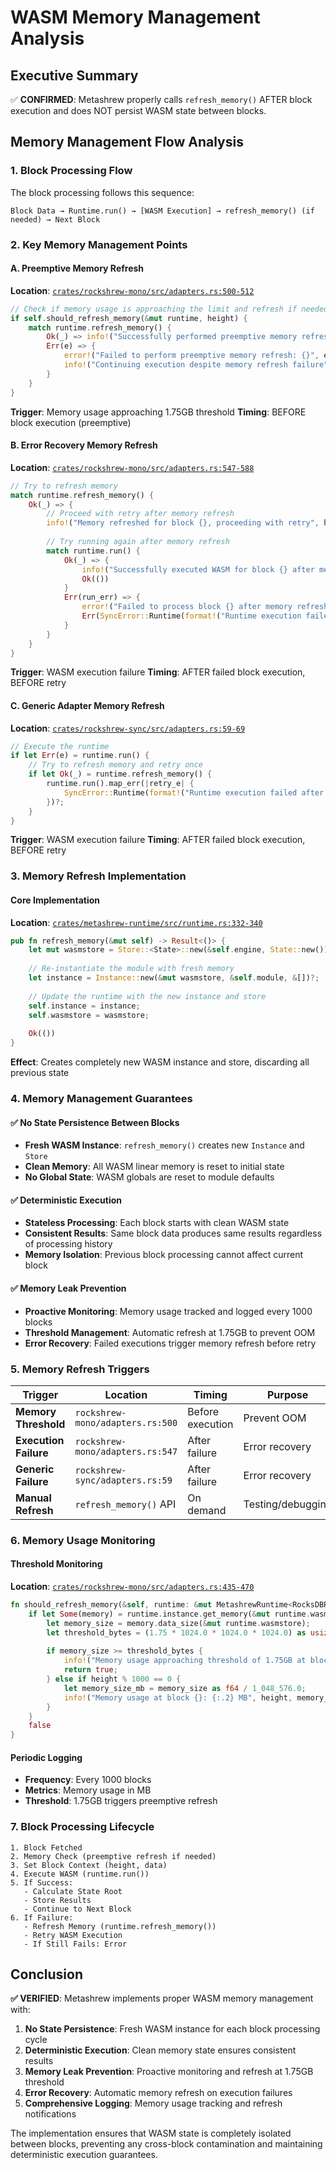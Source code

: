 # WASM Memory Management Analysis

## Executive Summary

✅ **CONFIRMED**: Metashrew properly calls `refresh_memory()` AFTER block execution and does NOT persist WASM state between blocks.

## Memory Management Flow Analysis

### 1. Block Processing Flow

The block processing follows this sequence:

```
Block Data → Runtime.run() → [WASM Execution] → refresh_memory() (if needed) → Next Block
```

### 2. Key Memory Management Points

#### A. Preemptive Memory Refresh
**Location**: [`crates/rockshrew-mono/src/adapters.rs:500-512`](crates/rockshrew-mono/src/adapters.rs:500)

```rust
// Check if memory usage is approaching the limit and refresh if needed
if self.should_refresh_memory(&mut runtime, height) {
    match runtime.refresh_memory() {
        Ok(_) => info!("Successfully performed preemptive memory refresh at block {}", height),
        Err(e) => {
            error!("Failed to perform preemptive memory refresh: {}", e);
            info!("Continuing execution despite memory refresh failure");
        }
    }
}
```

**Trigger**: Memory usage approaching 1.75GB threshold
**Timing**: BEFORE block execution (preemptive)

#### B. Error Recovery Memory Refresh
**Location**: [`crates/rockshrew-mono/src/adapters.rs:547-588`](crates/rockshrew-mono/src/adapters.rs:547)

```rust
// Try to refresh memory
match runtime.refresh_memory() {
    Ok(_) => {
        // Proceed with retry after memory refresh
        info!("Memory refreshed for block {}, proceeding with retry", height);
        
        // Try running again after memory refresh
        match runtime.run() {
            Ok(_) => {
                info!("Successfully executed WASM for block {} after memory refresh", height);
                Ok(())
            }
            Err(run_err) => {
                error!("Failed to process block {} after memory refresh: {}", height, run_err);
                Err(SyncError::Runtime(format!("Runtime execution failed after retry: {}", run_err)))
            }
        }
    }
}
```

**Trigger**: WASM execution failure
**Timing**: AFTER failed block execution, BEFORE retry

#### C. Generic Adapter Memory Refresh
**Location**: [`crates/rockshrew-sync/src/adapters.rs:59-69`](crates/rockshrew-sync/src/adapters.rs:59)

```rust
// Execute the runtime
if let Err(e) = runtime.run() {
    // Try to refresh memory and retry once
    if let Ok(_) = runtime.refresh_memory() {
        runtime.run().map_err(|retry_e| {
            SyncError::Runtime(format!("Runtime execution failed after retry: {}", retry_e))
        })?;
    }
}
```

**Trigger**: WASM execution failure
**Timing**: AFTER failed block execution, BEFORE retry

### 3. Memory Refresh Implementation

#### Core Implementation
**Location**: [`crates/metashrew-runtime/src/runtime.rs:332-340`](crates/metashrew-runtime/src/runtime.rs:332)

```rust
pub fn refresh_memory(&mut self) -> Result<()> {
    let mut wasmstore = Store::<State>::new(&self.engine, State::new());
    
    // Re-instantiate the module with fresh memory
    let instance = Instance::new(&mut wasmstore, &self.module, &[])?;
    
    // Update the runtime with the new instance and store
    self.instance = instance;
    self.wasmstore = wasmstore;
    
    Ok(())
}
```

**Effect**: Creates completely new WASM instance and store, discarding all previous state

### 4. Memory Management Guarantees

#### ✅ No State Persistence Between Blocks
- **Fresh WASM Instance**: `refresh_memory()` creates new `Instance` and `Store`
- **Clean Memory**: All WASM linear memory is reset to initial state
- **No Global State**: WASM globals are reset to module defaults

#### ✅ Deterministic Execution
- **Stateless Processing**: Each block starts with clean WASM state
- **Consistent Results**: Same block data produces same results regardless of processing history
- **Memory Isolation**: Previous block processing cannot affect current block

#### ✅ Memory Leak Prevention
- **Proactive Monitoring**: Memory usage tracked and logged every 1000 blocks
- **Threshold Management**: Automatic refresh at 1.75GB to prevent OOM
- **Error Recovery**: Failed executions trigger memory refresh before retry

### 5. Memory Refresh Triggers

| Trigger | Location | Timing | Purpose |
|---------|----------|--------|---------|
| **Memory Threshold** | `rockshrew-mono/adapters.rs:500` | Before execution | Prevent OOM |
| **Execution Failure** | `rockshrew-mono/adapters.rs:547` | After failure | Error recovery |
| **Generic Failure** | `rockshrew-sync/adapters.rs:59` | After failure | Error recovery |
| **Manual Refresh** | `refresh_memory()` API | On demand | Testing/debugging |

### 6. Memory Usage Monitoring

#### Threshold Monitoring
**Location**: [`crates/rockshrew-mono/src/adapters.rs:435-470`](crates/rockshrew-mono/src/adapters.rs:435)

```rust
fn should_refresh_memory(&self, runtime: &mut MetashrewRuntime<RocksDBRuntimeAdapter>, height: u32) -> bool {
    if let Some(memory) = runtime.instance.get_memory(&mut runtime.wasmstore, "memory") {
        let memory_size = memory.data_size(&mut runtime.wasmstore);
        let threshold_bytes = (1.75 * 1024.0 * 1024.0 * 1024.0) as usize; // 1.75GB
        
        if memory_size >= threshold_bytes {
            info!("Memory usage approaching threshold of 1.75GB at block {}", height);
            return true;
        } else if height % 1000 == 0 {
            let memory_size_mb = memory_size as f64 / 1_048_576.0;
            info!("Memory usage at block {}: {:.2} MB", height, memory_size_mb);
        }
    }
    false
}
```

#### Periodic Logging
- **Frequency**: Every 1000 blocks
- **Metrics**: Memory usage in MB
- **Threshold**: 1.75GB triggers preemptive refresh

### 7. Block Processing Lifecycle

```
1. Block Fetched
2. Memory Check (preemptive refresh if needed)
3. Set Block Context (height, data)
4. Execute WASM (runtime.run())
5. If Success:
   - Calculate State Root
   - Store Results
   - Continue to Next Block
6. If Failure:
   - Refresh Memory (runtime.refresh_memory())
   - Retry WASM Execution
   - If Still Fails: Error
```

## Conclusion

**✅ VERIFIED**: Metashrew implements proper WASM memory management with:

1. **No State Persistence**: Fresh WASM instance for each block processing cycle
2. **Deterministic Execution**: Clean memory state ensures consistent results
3. **Memory Leak Prevention**: Proactive monitoring and refresh at 1.75GB threshold
4. **Error Recovery**: Automatic memory refresh on execution failures
5. **Comprehensive Logging**: Memory usage tracking and refresh notifications

The implementation ensures that WASM state is completely isolated between blocks, preventing any cross-block contamination and maintaining deterministic execution guarantees.